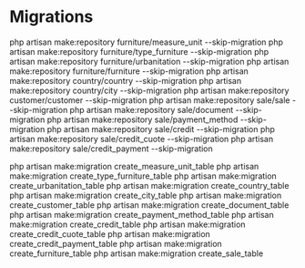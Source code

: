 # Migrations

php artisan make:repository furniture/measure_unit --skip-migration
php artisan make:repository furniture/type_furniture --skip-migration
php artisan make:repository furniture/urbanitation --skip-migration
php artisan make:repository furniture/furniture --skip-migration
php artisan make:repository country/country --skip-migration
php artisan make:repository country/city --skip-migration
php artisan make:repository customer/customer --skip-migration
php artisan make:repository sale/sale --skip-migration
php artisan make:repository sale/document --skip-migration
php artisan make:repository sale/payment_method --skip-migration
php artisan make:repository sale/credit --skip-migration
php artisan make:repository sale/credit_cuote --skip-migration
php artisan make:repository sale/credit_payment --skip-migration

php artisan make:migration create_measure_unit_table 
php artisan make:migration create_type_furniture_table 
php artisan make:migration create_urbanitation_table 
php artisan make:migration create_country_table 
php artisan make:migration create_city_table 
php artisan make:migration create_customer_table 
php artisan make:migration create_document_table 
php artisan make:migration create_payment_method_table 
php artisan make:migration create_credit_table 
php artisan make:migration create_credit_cuote_table 
php artisan make:migration create_credit_payment_table 
php artisan make:migration create_furniture_table 
php artisan make:migration create_sale_table 